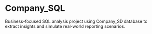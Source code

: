 # Company_SQL
Business-focused SQL analysis project using Company_SD database to extract insights and simulate real-world reporting scenarios.
